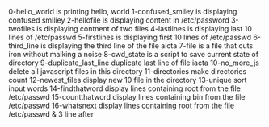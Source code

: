 0-hello_world is printing hello, world
1-confused_smiley is displaying confused smiliey
2-hellofile is displaying content in /etc/password
3-twofiles is displaying contnent of two files 
4-lastlines is displaying last 10 lines of /etc/passwd
5-firstlines is displaying first 10 lines of /etc/passwd
6-third_line is displaying the third line of the file aicta
7-file is a file that cuts iron without maiking a noise
8-cwd_state is a script to save current state  of directory
9-duplicate_last_line duplicate last line of file iacta
10-no_more_js delete all javascript files in this directory
11-directories  make directories count
12-newest_files display new 10 file in the directory
13-unique sort input words
14-findthatword display lines containing root from the file /etc/passwd
15-countthatword display lines containing bin from the file /etc/passwd
16-whatsnext display lines containing root from the file /etc/passwd & 3 line after
